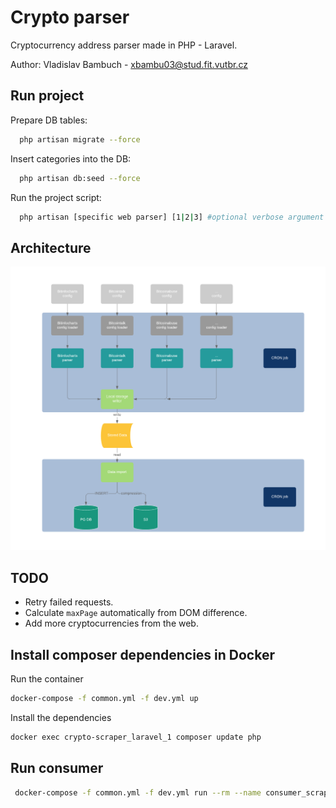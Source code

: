 # Crypto parser

Cryptocurrency address parser made in PHP - Laravel.

Author: Vladislav Bambuch - xbambu03@stud.fit.vutbr.cz

## Run project
Prepare DB tables:
```bash
  php artisan migrate --force 
```
Insert categories into the DB:
```bash
  php artisan db:seed --force
```
Run the project script:
```bash
  php artisan [specific web parser] [1|2|3] #optional verbose argument (default=1)
```


## Architecture
![Architecture](assets/architecture.png)


## TODO
* Retry failed requests.
* Calculate `maxPage` automatically from DOM difference.
* Add more cryptocurrencies from the web.
                 
                 
                 
                 
## Install composer dependencies in Docker
Run the container
```bash
docker-compose -f common.yml -f dev.yml up
``` 

Install the dependencies
```bash
docker exec crypto-scraper_laravel_1 composer update php
```

## Run consumer 
```bash
 docker-compose -f common.yml -f dev.yml run --rm --name consumer_scrape consumer php artisan consumer:scrape scrapeGroup bitcointalkScrapes
```